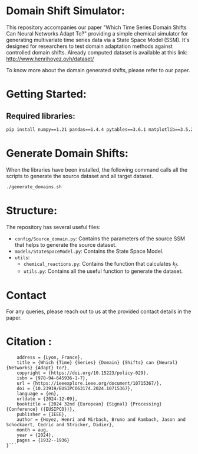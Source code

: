 # Domain Shift Simulator:

This repository accompanies our paper "Which Time Series Domain Shifts Can Neural Networks Adapt To?" providing a simple chemical simulator for generating multivariate time series data via a State Space Model (SSM). It's designed for researchers to test domain adaptation methods against controlled domain shifts. Already computed dataset is available at this link: http://www.henrihoyez.ovh/dataset/

To know more about the domain generated shifts, please refer to our paper.

# Getting Started:

## Required libraries:
```bash
pip install numpy==1.21 pandas==1.4.4 pytables==3.6.1 matplotlib==3.5.2
```

# Generate Domain Shifts:

When the libraries have been installed, the following command calls all the scripts to generate the source dataset and all target dataset. 

```bash
./generate_domains.sh
```

# Structure:

The repository has several useful files:
- `config/Source_domain.py`: Contains the parameters of the source SSM that helps to generate the source dataset.
- `models/StateSpaceModel.py`: Contains the State Space Model.
- `utils`:
    - `chemical_reactions.py`: Contains the function that calculates $k_f$. 
    - `utils.py`: Contains all the useful function to generate the dataset.


# Contact
For any queries, please reach out to us at the provided contact details in the paper.

# Citation :

```@inproceedings{hoyez_which_2024,
	address = {Lyon, France},
	title = {Which {Time} {Series} {Domain} {Shifts} can {Neural} {Networks} {Adapt} to?},
	copyright = {https://doi.org/10.15223/policy-029},
	isbn = {978-94-645936-1-7},
	url = {https://ieeexplore.ieee.org/document/10715367/},
	doi = {10.23919/EUSIPCO63174.2024.10715367},
	language = {en},
	urldate = {2024-12-09},
	booktitle = {2024 32nd {European} {Signal} {Processing} {Conference} ({EUSIPCO})},
	publisher = {IEEE},
	author = {Hoyez, Henri and Mirbach, Bruno and Rambach, Jason and Schockaert, Cedric and Stricker, Didier},
	month = aug,
	year = {2024},
	pages = {1932--1936}
}```
